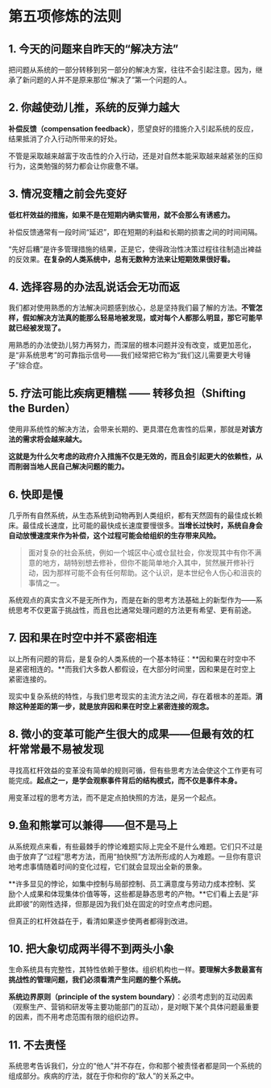 # 第五项修炼的法则

## 1. 今天的问题来自昨天的“解决方法”

把问题从系统的一部分转移到另一部分的解决方案，往往不会引起注意。因为，继承了新问题的人并不是原来那位“解决了”第一个问题的人。

## 2. 你越使劲儿推，系统的反弹力越大

**补偿反馈（compensation feedback）**，愿望良好的措施介入引起系统的反应，结果抵消了介入行动所带来的好处。

不管是采取越来越富于攻击性的介入行动，还是对自然本能采取越来越紧张的压抑行为，这类勉强的努力都会让你疲惫不堪。

## 3. 情况变糟之前会先变好

**低杠杆效益的措施，如果不是在短期内确实管用，就不会那么有诱惑力。**

补偿反馈通常有一段时间“延迟”，即在短期的利益和长期的损害之间的时间间隔。

“先好后糟”是许多管理措施的结果，正是它，使得政治性决策过程往往制造出裨益的反效果。**在复杂的人类系统中，总有无数种方法来让短期效果很好看。**

## 4. 选择容易的办法乱说话会无功而返

我们都对使用熟悉的方法解决问题感到放心，总是坚持我们最了解的方法。**不管怎样，假如解决方法真的能那么轻易地被发现，或对每个人都那么明显，那它可能早就已经被发现了。**

用熟悉的办法使劲儿努力再努力，而深层的根本问题并没有改变，或更加恶化，是“非系统思考”的可靠指示信号——我们经常把它称为“我们这儿需要更大号锤子”综合症。

## 5. 疗法可能比疾病更糟糕 —— 转移负担（Shifting  the Burden）

使用非系统性的解决方法，会带来长期的、更具潜在危害性的后果，那就是**对该方法的需求将会越来越大。**

**这就是为什么欠考虑的政府介入措施不仅是无效的，而且会引起更大的依赖性，从而削弱当地人民自己解决问题的能力。**

## 6. 快即是慢

几乎所有自然系统，从生态系统到动物再到人类组织，都有天然固有的最佳成长赖床。最佳成长速度，比可能的最快成长速度要慢很多。**当增长过快时，系统自身会自动放慢速度来作为补偿，这个过程可能会给组织的生存带来风险。**

> 面对复杂的社会系统，例如一个城区中心或仓鼠社会，你发现其中有你不满意的地方，胡特别想去修补，但你不能简单地介入其中，贸然展开修补行动，因为那样可能不会有任何帮助。这个认识，是本世纪令人伤心和沮丧的事情之一。

系统观点的真实含义不是无所作为，而是在新的思考方法基础上的新型作为——系统思考不仅更富于挑战性，而且也比通常处理问题的方法更有希望、更有前途。

## 7. 因和果在时空中并不紧密相连

以上所有问题的背后，是复杂的人类系统的一个基本特征：**因和果在时空中不是紧密相连的。**而我们大多数人都假设，在大部分时间里，因和果是在时空上紧密连接的。

现实中复杂系统的特性，与我们思考现实的主流方法之间，存在着根本的差距。**消除这种差距的第一步，就是放弃因和果在时空上紧密连接的观念。**

## 8. 微小的变革可能产生很大的成果——但最有效的杠杆常常最不易被发现

寻找高杠杆效益的变革没有简单的规则可循，但有些思考方法会使这个工作更有可能完成。**起点之一，是学会观察事件背后的结构模式，而不仅是事件本身。**

用变革过程的思考方法，而不是定点拍快照的方法，是另一个起点。

[^杠杆作用]: 杠杆作用是一种比喻，指的是解决问题的关键和有效方法。尽管比喻是机械性的，但系统问题的高杠杆效益的解决方法，一定不是机械和线性的方法，而是涉及微妙和复杂的人际关系，包括组织决策程序、个人情感和习惯等非线性因素。说找到系统问题的杠杆作用点，即是最省力的方法，这也是一种比喻，是相对于不找这种作用点而说的；但这可能很容易引起误解。**因为找到这种“作用点”本身可能就是个艰难的学习修炼过程，而且使用这样的作用点往往又涉及改变思维和行为习惯，甚至根本的世界观和人生观，说起来容易，做起来绝非易事。**



## 9.鱼和熊掌可以兼得——但不是马上

从系统观点来看，有些最棘手的悖论难题实际上完全不是什么难题。它们只不过是由于放弃了“过程”思考方法，而用“拍快照”方法所形成的人为难题。一旦你有意识地考虑事情随着时间的变化过程，它们就会显现出全新的景象。

**许多显见的悖论，如集中控制与局部控制、员工满意度与劳动力成本控制、奖励个人成果和体现集体价值等等，这些都是静态思考的产物。**它们看上去是“非此即彼”的刚性选择，但那是因为我们处在固定的时空点考虑问题。

但真正的杠杆效益在于，看清如果逐步使两者都得到改进。

## 10. 把大象切成两半得不到两头小象

生命系统具有完整性，其特性依赖于整体。组织机构也一样。**要理解大多数最富有挑战性的管理问题，我们必须看清产生问题的整个系统。**

**系统边界原则（principle of the system boundary）**：必须考虑到的互动因素（观察生产、营销和研发等主要功能部门的互动），是对眼下某个具体问题最重要的因素，而不用考虑范围有限的组织边界。

## 11. 不去责怪

系统思考告诉我们，分立的“他人”并不存在，你和那个被责怪者都是同一个系统的组成部分。疾病的疗法，就在于你和你的“敌人”的关系之中。